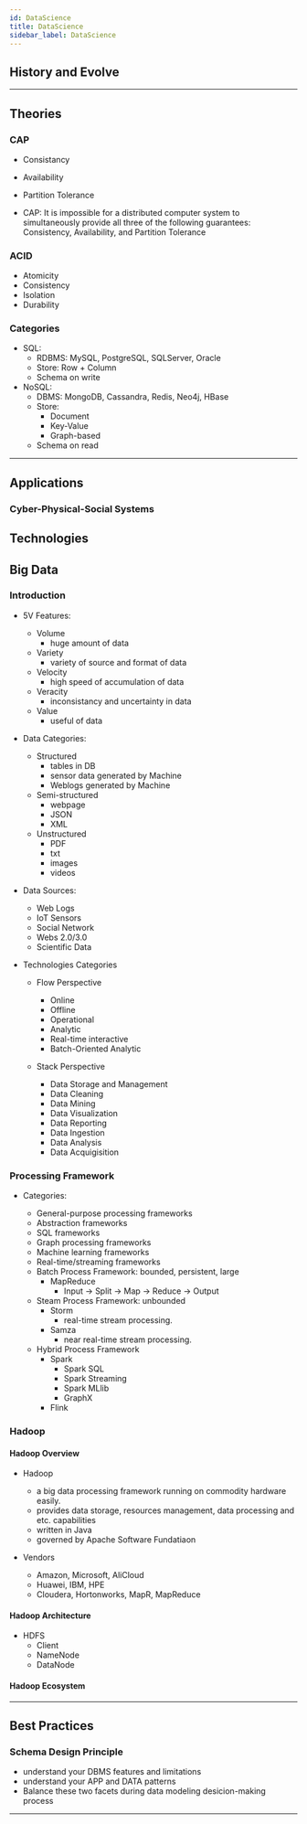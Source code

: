 ```yaml
---
id: DataScience
title: DataScience
sidebar_label: DataScience
---
```


## History and Evolve

---

## Theories

### CAP

- Consistancy
- Availability
- Partition Tolerance

- CAP: It is impossible for a distributed computer system to simultaneously provide all three of the following guarantees: Consistency, Availability, and Partition Tolerance

### ACID

- Atomicity
- Consistency
- Isolation
- Durability

### Categories

- SQL:
  - RDBMS: MySQL, PostgreSQL, SQLServer, Oracle
  - Store: Row + Column
  - Schema on write
- NoSQL:
  - DBMS: MongoDB, Cassandra, Redis, Neo4j, HBase
  - Store:
    - Document
    - Key-Value
    - Graph-based
  - Schema on read

---

## Applications

### Cyber-Physical-Social Systems

## Technologies

## Big Data

### Introduction

- 5V Features:

  - Volume
    - huge amount of data
  - Variety
    - variety of source and format of data
  - Velocity
    - high speed of accumulation of data
  - Veracity
    - inconsistancy and uncertainty in data
  - Value
    - useful of data

- Data Categories:

  - Structured
    - tables in DB
    - sensor data generated by Machine
    - Weblogs generated by Machine
  - Semi-structured
    - webpage
    - JSON
    - XML
  - Unstructured
    - PDF
    - txt
    - images
    - videos

- Data Sources:

  - Web Logs
  - IoT Sensors
  - Social Network
  - Webs 2.0/3.0
  - Scientific Data

- Technologies Categories

  - Flow Perspective

    - Online
    - Offline
    - Operational
    - Analytic
    - Real-time interactive
    - Batch-Oriented Analytic

  - Stack Perspective
    - Data Storage and Management
    - Data Cleaning
    - Data Mining
    - Data Visualization
    - Data Reporting
    - Data Ingestion
    - Data Analysis
    - Data Acquigisition

### Processing Framework

- Categories:

  - General-purpose processing frameworks
  - Abstraction frameworks
  - SQL frameworks
  - Graph processing frameworks
  - Machine learning frameworks
  - Real-time/streaming frameworks
  - Batch Process Framework: bounded, persistent, large
    - MapReduce
      - Input -> Split -> Map -> Reduce -> Output
  - Steam Process Framework: unbounded
    - Storm
      - real-time stream processing.
    - Samza
      - near real-time stream processing.
  - Hybrid Process Framework
    - Spark
      - Spark SQL
      - Spark Streaming
      - Spark MLlib
      - GraphX
    - Flink

### Hadoop

#### Hadoop Overview

- Hadoop

  - a big data processing framework running on commodity hardware easily.
  - provides data storage, resources management, data processing and etc. capabilities
  - written in Java
  - governed by Apache Software Fundatiaon

- Vendors
  - Amazon, Microsoft, AliCloud
  - Huawei, IBM, HPE
  - Cloudera, Hortonworks, MapR, MapReduce

#### Hadoop Architecture

- HDFS
  - Client
  - NameNode
  - DataNode

#### Hadoop Ecosystem

---

## Best Practices

### Schema Design Principle

- understand your DBMS features and limitations
- understand your APP and DATA patterns
- Balance these two facets during data modeling desicion-making process

---

[1]: , "empirical evidence, scientific theory, computational science, data science"
